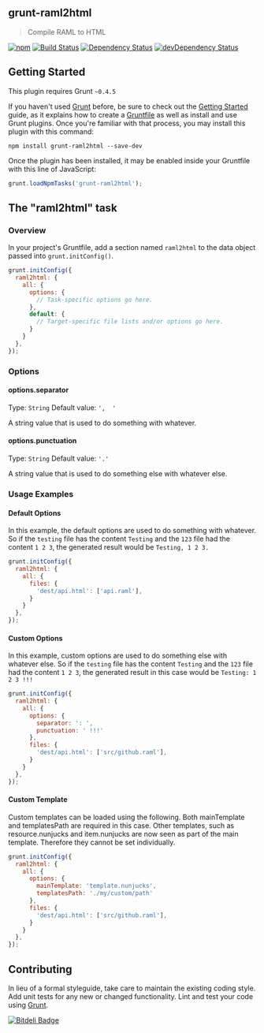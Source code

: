 ## grunt-raml2html

> Compile RAML to HTML

[![npm](https://img.shields.io/npm/v/grunt-raml2html.svg)]()
[![Build Status](http://img.shields.io/travis/cybertk/grunt-raml2html.svg?style=flat)](https://travis-ci.org/cybertk/grunt-raml2html)
[![Dependency Status](https://david-dm.org/cybertk/grunt-raml2html.svg)](https://david-dm.org/cybertk/grunt-raml2html)
[![devDependency Status](https://david-dm.org/cybertk/grunt-raml2html/dev-status.svg)](https://david-dm.org/cybertk/grunt-raml2html#info=devDependencies)

## Getting Started
This plugin requires Grunt `~0.4.5`

If you haven't used [Grunt](http://gruntjs.com/) before, be sure to check out the [Getting Started](http://gruntjs.com/getting-started) guide, as it explains how to create a [Gruntfile](http://gruntjs.com/sample-gruntfile) as well as install and use Grunt plugins. Once you're familiar with that process, you may install this plugin with this command:

```shell
npm install grunt-raml2html --save-dev
```

Once the plugin has been installed, it may be enabled inside your Gruntfile with this line of JavaScript:

```js
grunt.loadNpmTasks('grunt-raml2html');
```

## The "raml2html" task

### Overview
In your project's Gruntfile, add a section named `raml2html` to the data object passed into `grunt.initConfig()`.

```js
grunt.initConfig({
  raml2html: {
    all: {
      options: {
        // Task-specific options go here.
      },
      default: {
        // Target-specific file lists and/or options go here.
      }
    }
  },
});
```

### Options

#### options.separator
Type: `String`
Default value: `',  '`

A string value that is used to do something with whatever.

#### options.punctuation
Type: `String`
Default value: `'.'`

A string value that is used to do something else with whatever else.

### Usage Examples

#### Default Options
In this example, the default options are used to do something with whatever. So if the `testing` file has the content `Testing` and the `123` file had the content `1 2 3`, the generated result would be `Testing, 1 2 3.`

```js
grunt.initConfig({
  raml2html: {
    all: {
      files: {
        'dest/api.html': ['api.raml'],
      }
    }
  },
});
```

#### Custom Options
In this example, custom options are used to do something else with whatever else. So if the `testing` file has the content `Testing` and the `123` file had the content `1 2 3`, the generated result in this case would be `Testing: 1 2 3 !!!`

```js
grunt.initConfig({
  raml2html: {
    all: {
      options: {
        separator: ': ',
        punctuation: ' !!!'
      },
      files: {
        'dest/api.html': ['src/github.raml'],
      }
    }
  },
});
```

#### Custom Template

Custom templates can be loaded using the following. Both mainTemplate and templatesPath are required in this case. Other templates, such as resource.nunjucks and item.nunjucks are now seen as part of the main template. Therefore they cannot be set individually.

```js
grunt.initConfig({
  raml2html: {
    all: {
      options: {
        mainTemplate: 'template.nunjucks',
        templatesPath: './my/custom/path'
      },
      files: {
        'dest/api.html': ['src/github.raml'],
      }
    }
  },
});
```

## Contributing
In lieu of a formal styleguide, take care to maintain the existing coding style. Add unit tests for any new or changed functionality. Lint and test your code using [Grunt](http://gruntjs.com/).


[![Bitdeli Badge](https://d2weczhvl823v0.cloudfront.net/cybertk/grunt-raml2html/trend.png)](https://bitdeli.com/free "Bitdeli Badge")
